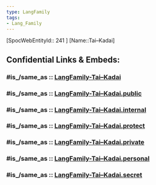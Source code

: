 ```yaml
---
type: LangFamily
tags: 
- Lang_Family
---
```

[SpocWebEntityId:: 241 ]
[Name::Tai–Kadai]


## Confidential Links & Embeds: 

### #is_/same_as :: [LangFamily-Tai–Kadai](/_Standards/Language/Lang~Family/LangFamily-Tai–Kadai.md) 

### #is_/same_as :: [LangFamily-Tai–Kadai.public](/_public/Language/Lang~Family/LangFamily-Tai–Kadai.public.md) 

### #is_/same_as :: [LangFamily-Tai–Kadai.internal](/_internal/Language/Lang~Family/LangFamily-Tai–Kadai.internal.md) 

### #is_/same_as :: [LangFamily-Tai–Kadai.protect](/_protect/Language/Lang~Family/LangFamily-Tai–Kadai.protect.md) 

### #is_/same_as :: [LangFamily-Tai–Kadai.private](/_private/Language/Lang~Family/LangFamily-Tai–Kadai.private.md) 

### #is_/same_as :: [LangFamily-Tai–Kadai.personal](/_personal/Language/Lang~Family/LangFamily-Tai–Kadai.personal.md) 

### #is_/same_as :: [LangFamily-Tai–Kadai.secret](/_secret/Language/Lang~Family/LangFamily-Tai–Kadai.secret.md)

